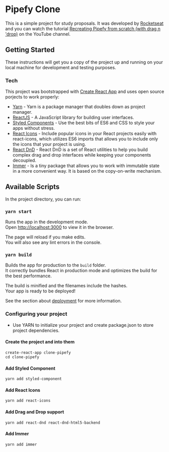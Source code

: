 # Pipefy Clone

This is a simple project for study proposals. It was developed by [Rocketseat](https://rocketseat.com.br) and you can watch the tutorial [
Recreating Pipefy from scratch (with drag n 'drop)](https://www.youtube.com/watch?v=awRtgpRsdTQ) on the YouTube channel.


## Getting Started

These instructions will get you a copy of the project up and running on your local machine for development and testing purposes.

### Tech


This project was bootstrapped with [Create React App](https://github.com/facebook/create-react-app) and uses open source porjects to work properly:

* [Yarn] - Yarn is a package manager that doubles down as project manager.
* [ReactJS] - A JavaScript library for building user interfaces.
* [Styled Components] - Use the best bits of ES6 and CSS to style your apps without stress.
* [React Icons] - Include popular icons in your React projects easily with react-icons, which utilizes ES6 imports that allows you to include only the icons that your project is using.
* [React DnD] - React DnD is a set of React utilities to help you build complex drag and drop interfaces while keeping your components decoupled.
* [Immer] - Is a tiny package that allows you to work with immutable state in a more convenient way. It is based on the copy-on-write mechanism.

## Available Scripts

In the project directory, you can run:

### `yarn start`

Runs the app in the development mode.<br />
Open [http://localhost:3000](http://localhost:3000) to view it in the browser.

The page will reload if you make edits.<br />
You will also see any lint errors in the console.

### `yarn build`

Builds the app for production to the `build` folder.<br />
It correctly bundles React in production mode and optimizes the build for the best performance.

The build is minified and the filenames include the hashes.<br />
Your app is ready to be deployed!

See the section about [deployment](https://facebook.github.io/create-react-app/docs/deployment) for more information.

### Configuring your project

- Use YARN to initialize your project and create package.json to store project dependencies.

#### Create the project and into them
```
create-react-app clone-pipefy
cd clone-pipefy
```

#### Add Styled Component
```
yarn add styled-component
```

#### Add React Icons
```
yarn add react-icons
```

#### Add Drag and Drop support
```
yarn add react-dnd react-dnd-html5-backend
```

#### Add Immer
```
yarn add immer
```

[yarn]:https://yarnpkg.com
[reactjs]:https://reactjs.org
[Styled Components]:https://styled-components.com
[React Icons]: https://react-icons.github.io
[React DnD]: https://react-dnd.github.io/react-dnd
[Immer]: https://immerjs.github.io/immer/docs/introduction